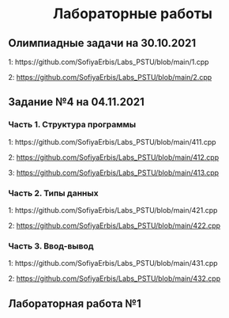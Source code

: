 <h1 align="center">Лабораторные работы</h1>
<h2>Олимпиадные задачи на 30.10.2021</h2>
1: https://github.com/SofiyaErbis/Labs_PSTU/blob/main/1.cpp

2: https://github.com/SofiyaErbis/Labs_PSTU/blob/main/2.cpp
<h2>Задание №4 на 04.11.2021</h2>
<h3>Часть 1. Структура программы</h3>
1: https://github.com/SofiyaErbis/Labs_PSTU/blob/main/411.cpp

2: https://github.com/SofiyaErbis/Labs_PSTU/blob/main/412.cpp

3: https://github.com/SofiyaErbis/Labs_PSTU/blob/main/413.cpp
<h3>Часть 2. Типы данных</h3>
1: https://github.com/SofiyaErbis/Labs_PSTU/blob/main/421.cpp

2: https://github.com/SofiyaErbis/Labs_PSTU/blob/main/422.cpp
<h3>Часть 3. Ввод-вывод</h3>
1: https://github.com/SofiyaErbis/Labs_PSTU/blob/main/431.cpp

2: https://github.com/SofiyaErbis/Labs_PSTU/blob/main/432.cpp

<h2>Лабораторная работа №1</h2>

